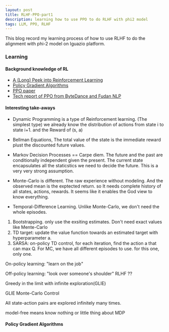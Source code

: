```yaml
---
layout: post
title: RLHF-PPO-part1
description: learning how to use PPO to do RLHF with phi2 model
tags: LLM, PPO, RLHF
---
```


This blog record my learning process of how to use RLHF to do the alignment with phi-2 model on Iguazio platform.

### Learning

#### Background knowledge of RL

- [A (Long) Peek into Reinforcement Learning](https://lilianweng.github.io/posts/2018-02-19-rl-overview/#key-concepts)
- [Policy Gradient Algorithms](https://lilianweng.github.io/posts/2018-04-08-policy-gradient/)
- [PPO paper](https://arxiv.org/abs/1707.06347)
- [Tech report of PPO from ByteDance and Fudan NLP](https://arxiv.org/abs/1707.06347)


#### Interesting take-aways

- Dynamic Programming is a type of Reinforcement learning. (The simplest type) we already know the distribution of actions from state i to state i+1. and the Reward of (s, a)
- Bellman Equations, The total value of the state is the immediate reward plust the discounted future values.
- Markov Decision Processes == Carpe diem. The future and the past are conditionally independent given the present. The current state encapsulates all the staticstics we need to decide the future. This is a very very strong assumption.
- Monte-Carlo is different. The raw experience without modeling. And the observed mean is the exptected return. so It needs complete history of all states, actions, rewards. It seems like it enables the God view to know everything.


- Temporal-Difference Learning. Unlike Monte-Carlo, we don't need the whole episodes. 
1. Bootstrapping. only use the exsiting estimates. Don't need exact values like Mente-Carlo
2. TD target: update the value function towards an estimated target with hyperparameter a. 
3. SARSA: on-policy TD control, for each iteration, find the action a that can max Q. For MC, we have all different episodes to use. for this one, only one. 

On-policy learning: "learn on the job"

Off-policy learning: "look over someone's shoulder" RLHF ??

Greedy in the limit with infinite exploration(GLIE)

GLIE Monte-Carlo Control

All state-action pairs are explored infinitely many times.


model-free means know nothing or little thing about MDP


#### Policy Gradient Algorithms

